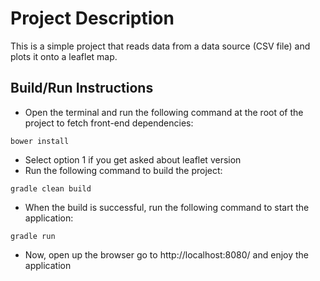 # Project Description
This is a simple project that reads data from a data source (CSV file) and plots it onto a leaflet map.

## Build/Run Instructions
* Open the terminal and run the following command at the root of the project to fetch front-end dependencies:
```
bower install
```
* Select option 1 if you get asked about leaflet version
* Run the following command to build the project:
```
gradle clean build
```
* When the build is successful, run the following command to start the application:
```
gradle run
```
* Now, open up the browser go to http://localhost:8080/ and enjoy the application